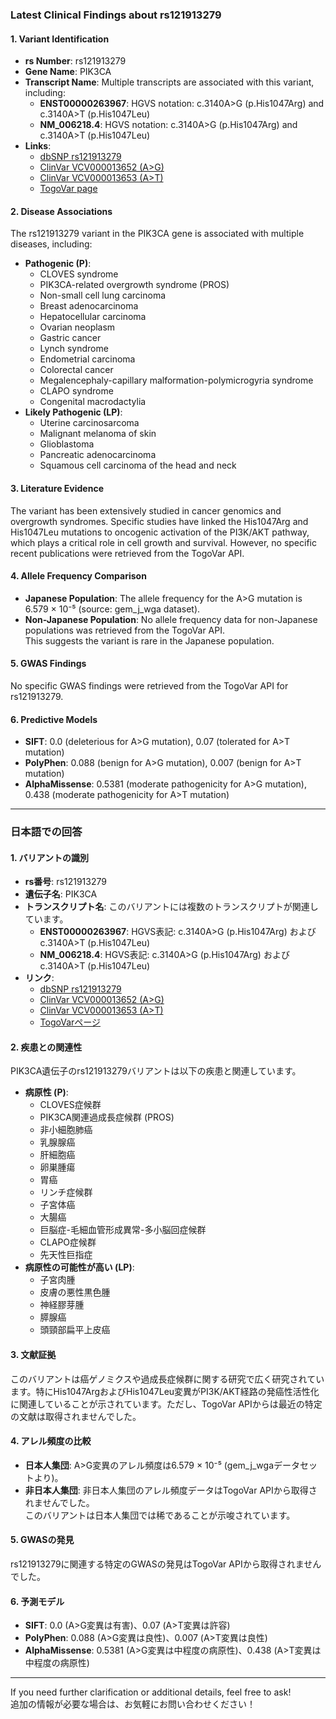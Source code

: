 ### Latest Clinical Findings about rs121913279

#### 1. **Variant Identification**
- **rs Number**: rs121913279  
- **Gene Name**: PIK3CA  
- **Transcript Name**: Multiple transcripts are associated with this variant, including:
  - **ENST00000263967**: HGVS notation: c.3140A>G (p.His1047Arg) and c.3140A>T (p.His1047Leu)
  - **NM_006218.4**: HGVS notation: c.3140A>G (p.His1047Arg) and c.3140A>T (p.His1047Leu)  
- **Links**:
  - [dbSNP rs121913279](https://identifiers.org/dbsnp/rs121913279)
  - [ClinVar VCV000013652 (A>G)](https://www.ncbi.nlm.nih.gov/clinvar/variation/13652)
  - [ClinVar VCV000013653 (A>T)](https://www.ncbi.nlm.nih.gov/clinvar/variation/13653)
  - [TogoVar page](https://togovar.org/variant/tgv15260121)

#### 2. **Disease Associations**
The rs121913279 variant in the PIK3CA gene is associated with multiple diseases, including:
- **Pathogenic (P)**:
  - CLOVES syndrome
  - PIK3CA-related overgrowth syndrome (PROS)
  - Non-small cell lung carcinoma
  - Breast adenocarcinoma
  - Hepatocellular carcinoma
  - Ovarian neoplasm
  - Gastric cancer
  - Lynch syndrome
  - Endometrial carcinoma
  - Colorectal cancer
  - Megalencephaly-capillary malformation-polymicrogyria syndrome
  - CLAPO syndrome
  - Congenital macrodactylia
- **Likely Pathogenic (LP)**:
  - Uterine carcinosarcoma
  - Malignant melanoma of skin
  - Glioblastoma
  - Pancreatic adenocarcinoma
  - Squamous cell carcinoma of the head and neck

#### 3. **Literature Evidence**
The variant has been extensively studied in cancer genomics and overgrowth syndromes. Specific studies have linked the His1047Arg and His1047Leu mutations to oncogenic activation of the PI3K/AKT pathway, which plays a critical role in cell growth and survival. However, no specific recent publications were retrieved from the TogoVar API.

#### 4. **Allele Frequency Comparison**
- **Japanese Population**: The allele frequency for the A>G mutation is 6.579 × 10⁻⁵ (source: gem_j_wga dataset).  
- **Non-Japanese Population**: No allele frequency data for non-Japanese populations was retrieved from the TogoVar API.  
This suggests the variant is rare in the Japanese population.

#### 5. **GWAS Findings**
No specific GWAS findings were retrieved from the TogoVar API for rs121913279.

#### 6. **Predictive Models**
- **SIFT**: 0.0 (deleterious for A>G mutation), 0.07 (tolerated for A>T mutation)
- **PolyPhen**: 0.088 (benign for A>G mutation), 0.007 (benign for A>T mutation)
- **AlphaMissense**: 0.5381 (moderate pathogenicity for A>G mutation), 0.438 (moderate pathogenicity for A>T mutation)

---

### 日本語での回答

#### 1. **バリアントの識別**
- **rs番号**: rs121913279  
- **遺伝子名**: PIK3CA  
- **トランスクリプト名**: このバリアントには複数のトランスクリプトが関連しています。
  - **ENST00000263967**: HGVS表記: c.3140A>G (p.His1047Arg) および c.3140A>T (p.His1047Leu)
  - **NM_006218.4**: HGVS表記: c.3140A>G (p.His1047Arg) および c.3140A>T (p.His1047Leu)  
- **リンク**:
  - [dbSNP rs121913279](https://identifiers.org/dbsnp/rs121913279)
  - [ClinVar VCV000013652 (A>G)](https://www.ncbi.nlm.nih.gov/clinvar/variation/13652)
  - [ClinVar VCV000013653 (A>T)](https://www.ncbi.nlm.nih.gov/clinvar/variation/13653)
  - [TogoVarページ](https://togovar.org/variant/tgv15260121)

#### 2. **疾患との関連性**
PIK3CA遺伝子のrs121913279バリアントは以下の疾患と関連しています。
- **病原性 (P)**:
  - CLOVES症候群
  - PIK3CA関連過成長症候群 (PROS)
  - 非小細胞肺癌
  - 乳腺腺癌
  - 肝細胞癌
  - 卵巣腫瘍
  - 胃癌
  - リンチ症候群
  - 子宮体癌
  - 大腸癌
  - 巨脳症-毛細血管形成異常-多小脳回症候群
  - CLAPO症候群
  - 先天性巨指症
- **病原性の可能性が高い (LP)**:
  - 子宮肉腫
  - 皮膚の悪性黒色腫
  - 神経膠芽腫
  - 膵腺癌
  - 頭頸部扁平上皮癌

#### 3. **文献証拠**
このバリアントは癌ゲノミクスや過成長症候群に関する研究で広く研究されています。特にHis1047ArgおよびHis1047Leu変異がPI3K/AKT経路の発癌性活性化に関連していることが示されています。ただし、TogoVar APIからは最近の特定の文献は取得されませんでした。

#### 4. **アレル頻度の比較**
- **日本人集団**: A>G変異のアレル頻度は6.579 × 10⁻⁵ (gem_j_wgaデータセットより)。  
- **非日本人集団**: 非日本人集団のアレル頻度データはTogoVar APIから取得されませんでした。  
このバリアントは日本人集団では稀であることが示唆されています。

#### 5. **GWASの発見**
rs121913279に関連する特定のGWASの発見はTogoVar APIから取得されませんでした。

#### 6. **予測モデル**
- **SIFT**: 0.0 (A>G変異は有害)、0.07 (A>T変異は許容)
- **PolyPhen**: 0.088 (A>G変異は良性)、0.007 (A>T変異は良性)
- **AlphaMissense**: 0.5381 (A>G変異は中程度の病原性)、0.438 (A>T変異は中程度の病原性)

---

If you need further clarification or additional details, feel free to ask!  
追加の情報が必要な場合は、お気軽にお問い合わせください！